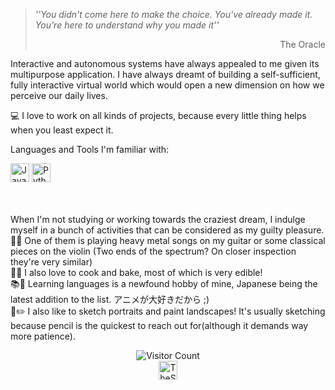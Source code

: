 > *''You didn't come here to make the choice. You've already made it. You're here to understand why you made it''*
> <div dir="rtl">The Oracle</div><p/>

Interactive and autonomous systems have always appealed to me given its multipurpose application. 
I have always dreamt of building a self-sufficient, fully interactive virtual world which would open a new dimension on how we perceive our daily lives.<br>

💻 I love to work on all kinds of projects, because every little thing helps when you least expect it.<br>

Languages and Tools I'm familiar with:
<div align="left">
 <style>
.contain {
  object-fit: contain;
}
</style>
<a href="https://en.wikipedia.org/wiki/Java_(programming_language)"><img class="contain" src="https://upload.wikimedia.org/wikipedia/en/thumb/3/30/Java_programming_language_logo.svg/1200px-Java_programming_language_logo.svg.png" alt="Java" height="30"></a>
<a href="https://en.wikipedia.org/wiki/Python_(programming_language)"><img src="https://upload.wikimedia.org/wikipedia/commons/thumb/f/f8/Python_logo_and_wordmark.svg/1200px-Python_logo_and_wordmark.svg.png" alt="Python" height="30"></a>
</div><br><br>

When I'm not studying or working towards the craziest dream, I indulge myself in a bunch of activities that can be considered as my guilty pleasure.<br>
🎸🎻 One of them is playing heavy metal songs on my guitar or some classical pieces on the violin (Two ends of the spectrum? On closer inspection they're very similar)<br>
🥘🍰 I also love to cook and bake, most of which is very edible!<br>
📚📖 Learning languages is a newfound hobby of mine, Japanese being the latest addition to the list. アニメが大好きだから ;)<br>
🎨✏️ I also like to sketch portraits and paint landscapes! It's usually sketching because pencil is the quickest to reach out for(although it demands way more patience).<br>



<div align="center">

![Visitor Count](https://profile-counter.glitch.me/TheSteelFist/count.svg)<br>
<a href="https://instagram.com/TheSteelFist" target="blank"><img align="center" src="https://upload.wikimedia.org/wikipedia/commons/thumb/e/e7/Instagram_logo_2016.svg/1200px-Instagram_logo_2016.svg.png" alt="TheSteelFist" height="30"/></a>

</div>

<!--
**TheSteelFist/TheSteelFist** is a ✨ _special_ ✨ repository because its `README.md` (this file) appears on your GitHub profile.

Here are some ideas to get you started:

- 🔭 I’m currently working on ...
- 🌱 I’m currently learning ...
- 👯 I’m looking to collaborate on ...
- 🤔 I’m looking for help with ...
- 💬 Ask me about ...
- 📫 How to reach me: ...
- 😄 Pronouns: ...
- ⚡ Fun fact: ...
-->
